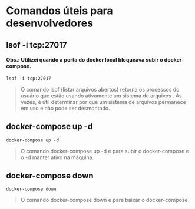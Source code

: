 # Comandos úteis para desenvolvedores

## lsof -i tcp:27017

<h4>Obs.: Utilizei quando a porta do docker local bloqueava subir o docker-compose.</h4>

> <p>
    lsof -i tcp:27017
  </p>

> O comando lsof (listar arquivos abertos) retorna os processos do usuário que estão usando ativamente um sistema de arquivos . Às vezes, é  útil determinar por que um sistema de arquivos permanece em uso e não pode ser desmontado.

## docker-compose up -d
>
> <p>
    docker-compose up -d
 </p>

> O comando docker-compose up -d é para subir o docker-compose e o -d manter ativo na máquina.

## docker-compose down
>
> <p>
    docker-compose down
 </p>

> O comando docker-compose down é para baixar o docker-compose
